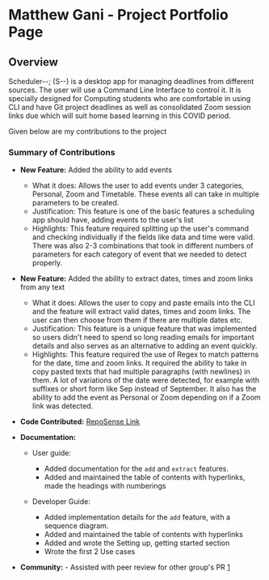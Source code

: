 # Matthew Gani - Project Portfolio Page

## Overview
Scheduler--; (S--) is a desktop app for managing deadlines from different sources. The user will use a Command Line Interface to control it. It is specially designed for Computing students who are comfortable in using CLI and have Git project deadlines as well as consolidated Zoom session links due which will suit home based learning in this COVID period. 

Given below are my contributions to the project

### Summary of Contributions
- **New Feature:** Added the ability to add events
    - What it does: Allows the user to add events under 3 categories, Personal, Zoom and Timetable. These events all can take in multiple parameters to be created.
    - Justification: This feature is one of the basic features a scheduling app should have, adding events to the user's list
    - Highlights: This feature required splitting up the user's command and checking individually if the fields like data and time were valid. There was also 2-3 combinations that took in different numbers of parameters for each category of event that we needed to detect properly.

- **New Feature:**  Added the ability to extract dates, times and zoom links from any text
    - What it does: Allows the user to copy and paste emails into the CLI and the feature will extract valid dates, times and zoom links. The user can then choose from them if there are multiple dates etc.
    - Justification: This feature is a unique feature that was implemented so users didn't need to spend so long reading emails for important details and also serves as an alternative to adding an event quickly.
    - Highlights: This feature required the use of Regex to match patterns for the date, time and zoom links. It required the ability to take in copy pasted texts that had multiple paragraphs (with newlines) in them. A lot of variations of the date were detected, for example with suffixes or short form like Sep instead of September. It also has the ability to add the event as Personal or Zoom depending on if a Zoom link was detected.
    
- **Code Contributed:** [RepoSense Link](https://nus-cs2113-ay2021s1.github.io/tp-dashboard/#breakdown=true&search=matthewgani&sort=groupTitle&sortWithin=title&since=2020-09-27&timeframe=commit&mergegroup=&groupSelect=groupByRepos&checkedFileTypes=docs~functional-code~test-code~other)

- **Documentation:**
    - User guide:
        - Added documentation for the `add` and `extract` features.
        - Added and maintained the table of contents with hyperlinks, made the headings with numberings
    
    - Developer Guide:
        - Added implementation details for the `add` feature, with a sequence diagram.
        - Added and maintained the table of contents with hyperlinks
        - Added and wrote the Setting up, getting started section
        - Wrote the first 2 Use cases
        
- **Community:**
        - Assisted with peer review for other group's PR [1](https://github.com/nus-cs2113-AY2021S1/tp/pull/1/files)